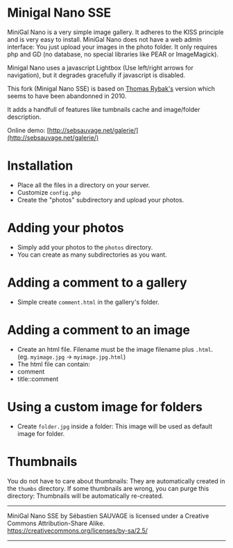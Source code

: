 Minigal Nano SSE
================

MiniGal Nano is a very simple image gallery. It adheres to the KISS principle and is very easy to install. MiniGal Nano does not have a web admin interface: You just upload your images in the photo folder. It only requires php and GD (no database, no special libraries like PEAR or ImageMagick).

Minigal Nano uses a javascript Lightbox (Use left/right arrows for navigation), but it degrades gracefully if javascript is disabled.

This fork (Minigal Nano SSE) is based on [Thomas Rybak's](http://www.minigal.dk/minigal-nano.html) version which seems to have been abandonned in 2010.

It adds a handfull of features like tumbnails cache and image/folder description.


Online demo: [http://sebsauvage.net/galerie/](http://sebsauvage.net/galerie/)

Installation
============

* Place all the files in a directory on your server.
* Customize `config.php`
* Create the "photos" subdirectory and upload your photos.

Adding your photos
==================

* Simply add your photos to the `photos` directory.
* You can create as many subdirectories as you want.

Adding a comment to a gallery
=============================

* Simple create `comment.html` in the gallery's folder.

Adding a comment to an image
============================

* Create an html file. Filename must be the image filename plus `.html`. (eg. `myimage.jpg` → `myimage.jpg.html`)
* The html file can contain:
 * comment
 * title::comment

Using a custom image for folders
================================

* Create `folder.jpg` inside a folder: This image will be used as default image for folder.


Thumbnails
=========

You do not have to care about thumbnails: They are automatically created in the `thumbs` directory.
If some thumbnails are wrong, you can purge this directory: Thumbnails will be automatically re-created.

--------------------------------------------------

MiniGal Nano SSE by Sébastien SAUVAGE is licensed under a Creative Commons Attribution-Share Alike.
https://creativecommons.org/licenses/by-sa/2.5/

--------------------------------------------------
